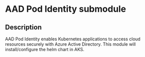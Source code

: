 # AAD Pod Identity submodule

## Description

AAD Pod Identity enables Kubernetes applications to access cloud resources securely with Azure Active Directory. This module will install/configure the helm chart in AKS.